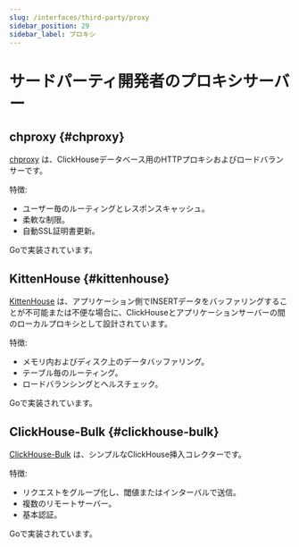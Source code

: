 ```yaml
---
slug: /interfaces/third-party/proxy
sidebar_position: 29
sidebar_label: プロキシ
---
```



# サードパーティ開発者のプロキシサーバー

## chproxy {#chproxy}

[chproxy](https://github.com/Vertamedia/chproxy) は、ClickHouseデータベース用のHTTPプロキシおよびロードバランサーです。

特徴:

- ユーザー毎のルーティングとレスポンスキャッシュ。
- 柔軟な制限。
- 自動SSL証明書更新。

Goで実装されています。

## KittenHouse {#kittenhouse}

[KittenHouse](https://github.com/VKCOM/kittenhouse) は、アプリケーション側でINSERTデータをバッファリングすることが不可能または不便な場合に、ClickHouseとアプリケーションサーバーの間のローカルプロキシとして設計されています。

特徴:

- メモリ内およびディスク上のデータバッファリング。
- テーブル毎のルーティング。
- ロードバランシングとヘルスチェック。

Goで実装されています。

## ClickHouse-Bulk {#clickhouse-bulk}

[ClickHouse-Bulk](https://github.com/nikepan/clickhouse-bulk) は、シンプルなClickHouse挿入コレクターです。

特徴:

- リクエストをグループ化し、閾値またはインターバルで送信。
- 複数のリモートサーバー。
- 基本認証。

Goで実装されています。
